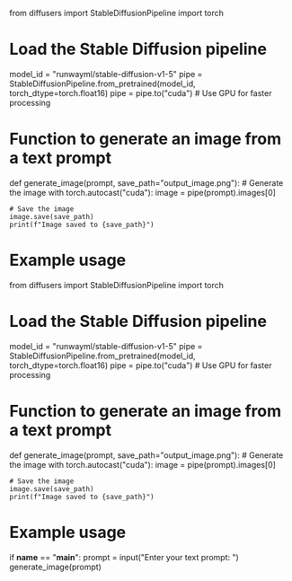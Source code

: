 from diffusers import StableDiffusionPipeline
import torch

# Load the Stable Diffusion pipeline
model_id = "runwayml/stable-diffusion-v1-5"
pipe = StableDiffusionPipeline.from_pretrained(model_id, torch_dtype=torch.float16)
pipe = pipe.to("cuda")  # Use GPU for faster processing

# Function to generate an image from a text prompt
def generate_image(prompt, save_path="output_image.png"):
    # Generate the image
    with torch.autocast("cuda"):
        image = pipe(prompt).images[0]

    # Save the image
    image.save(save_path)
    print(f"Image saved to {save_path}")

# Example usage
from diffusers import StableDiffusionPipeline
import torch

# Load the Stable Diffusion pipeline
model_id = "runwayml/stable-diffusion-v1-5"
pipe = StableDiffusionPipeline.from_pretrained(model_id, torch_dtype=torch.float16)
pipe = pipe.to("cuda")  # Use GPU for faster processing

# Function to generate an image from a text prompt
def generate_image(prompt, save_path="output_image.png"):
    # Generate the image
    with torch.autocast("cuda"):
        image = pipe(prompt).images[0]

    # Save the image
    image.save(save_path)
    print(f"Image saved to {save_path}")

# Example usage
if __name__ == "__main__":
    prompt = input("Enter your text prompt: ")
    generate_image(prompt)
